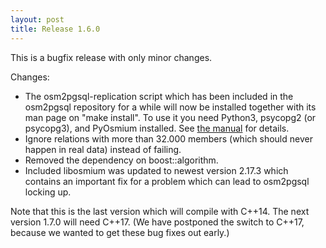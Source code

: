 ```yaml
---
layout: post
title: Release 1.6.0
---
```


This is a bugfix release with only minor changes.

Changes:

* The osm2pgsql-replication script which has been included in the osm2pgsql repository for a while will now be installed together with its man page on "make install". To use it you need Python3, psycopg2 (or psycopg3), and PyOsmium installed. See [the manual](https://osm2pgsql.org/doc/manual.html#keeping-the-database-up-to-date-with-osm2pgsql-replication) for details.
* Ignore relations with more than 32.000 members (which should never happen in real data) instead of failing.
* Removed the dependency on boost::algorithm.
* Included libosmium was updated to newest version 2.17.3 which contains an important fix for a problem which can lead to osm2pgsql locking up.

Note that this is the last version which will compile with C++14. The next version 1.7.0 will need C++17. (We have postponed the switch to C++17, because we wanted to get these bug fixes out early.)
